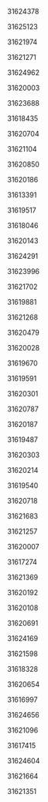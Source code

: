 31624378

31625123

31621974

31621271

31624962

31620003

31623688

31618435

31620704

31621104

31620850

31620186

31613391

31619517

31618046

31620143

31624291

31623996

31621702

31619881

31621268

31620479

31620028

31619670

31619591

31620301

31620787

31620187

31619487

31620303

31620214

31619540

31620718

31621683

31621257

31620007

31617274

31621369

31620192

31620108

31620691

31624169

31621598

31618328

31620654

31616997

31624656

31621096

31617415

31624604

31621664

31621351

